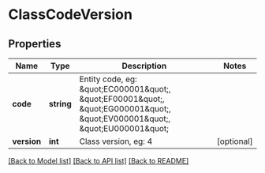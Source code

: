 # ClassCodeVersion

## Properties
Name | Type | Description | Notes
------------ | ------------- | ------------- | -------------
**code** | **string** | Entity code, eg: \&quot;EC000001\&quot;, \&quot;EF00001\&quot;, \&quot;EG000001\&quot;, \&quot;EV000001\&quot;, \&quot;EU000001\&quot; | 
**version** | **int** | Class version, eg: 4 | [optional] 

[[Back to Model list]](../../README.md#documentation-for-models) [[Back to API list]](../../README.md#documentation-for-api-endpoints) [[Back to README]](../../README.md)

